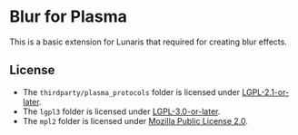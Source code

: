 # Blur for Plasma

This is a basic extension for Lunaris that required for creating blur effects.

## License

- The `thirdparty/plasma_protocols` folder is licensed under [LGPL-2.1-or-later](./thirdparty/plasma_protocols/LICENSE).
- The `lgpl3` folder is licensed under [LGPL-3.0-or-later](./lgpl3/LICENSE).
- The `mpl2` folder is licensed under [Mozilla Public License 2.0](./mpl2/LICENSE).
